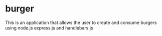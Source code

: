 # burger
This is an application that allows the user to create and consume burgers using node.js express.js and handlebars.js
